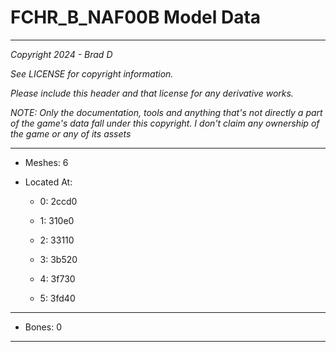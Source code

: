 # FCHR_B_NAF00B Model Data

---

*Copyright 2024 - Brad D*

*See LICENSE for copyright information.*

*Please include this header and that license for any derivative works.*

*NOTE: Only the documentation, tools and anything that's not directly a part of the game's data fall under this copyright. I don't claim any ownership of the game or any of its assets*

---

* Meshes: 6

* Located At:

  * 0: 2ccd0

  * 1: 310e0

  * 2: 33110

  * 3: 3b520

  * 4: 3f730

  * 5: 3fd40

---

* Bones: 0

---

